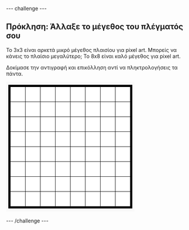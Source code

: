 --- challenge ---

## Πρόκληση: Άλλαξε το μέγεθος του πλέγματός σου

Το 3x3 είναι αρκετά μικρό μέγεθος πλαισίου για pixel art. Μπορείς να κάνεις το πλαίσιο μεγαλύτερο; Το 8x8 είναι καλό μέγεθος για pixel art.

Δοκίμασε την αντιγραφή και επικόλληση αντί να πληκτρολογήσεις τα πάντα.

![στιγμιότυπο οθόνης](images/pixel-art-grid-8.png)

--- /challenge ---